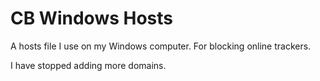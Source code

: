 # CB Windows Hosts

A hosts file I use on my Windows computer. For blocking online trackers.<br/>

I have stopped adding more domains.
